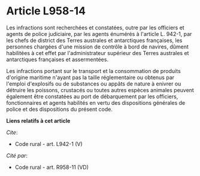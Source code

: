 # Article L958-14

Les infractions sont recherchées et constatées, outre par les officiers et agents de police judiciaire, par les agents
énumérés à l'article L. 942-1, par les chefs de district des Terres australes et antarctiques françaises, les personnes
chargées d'une mission de contrôle à bord de navires, dûment habilitées à cet effet par l'administrateur supérieur des Terres
australes et antarctiques françaises et assermentées. 

Les infractions portant sur le transport et la consommation de produits d'origine maritime n'ayant pas la taille
réglementaire ou obtenus par l'emploi d'explosifs ou de substances ou appâts de nature à enivrer ou détruire les poissons,
crustacés ou toutes autres espèces animales peuvent également être constatées au port de débarquement par les officiers,
fonctionnaires et agents habilités en vertu des dispositions générales de police et des dispositions du présent code.

**Liens relatifs à cet article**

_Cite_:

  - Code rural - art. L942-1 (V)

_Cité par_:

  - Code rural - art. R958-11 (VD)
